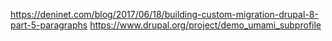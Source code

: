 https://deninet.com/blog/2017/06/18/building-custom-migration-drupal-8-part-5-paragraphs
https://www.drupal.org/project/demo_umami_subprofile
